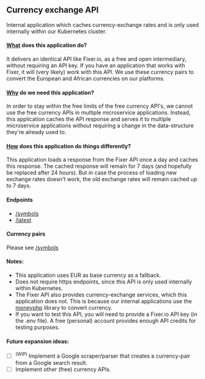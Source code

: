 ## Currency exchange API

Internal application which caches currency-exchange rates and is only used internally within our Kubernetes cluster.

#### <ins>What</ins> does this application do?
It delivers an identical API like Fixer.io, as a free and open intermediary, without requiring an API key.
If you have an application that works with Fixer, it will (very likely) work with this API. We use these currency pairs
 to convert the European and African currencies on our platforms.

#### <ins>Why</ins> do we need this application?
In order to stay within the free limits of the free currency API's,
we cannot use the free currency APIs in multiple microservice applications.
Instead, this application caches the API response and serves it to multiple
microservice applications without requiring a change in the data-structure
they're already used to.

#### <ins>How</ins> does this application do things differently?
This application loads a response from the Fixer API once a day and caches this response.
The cached response will remain for 7 days (and hopefully be replaced after 24 hours).
But in case the process of loading new exchange rates doesn't work, the old exchange rates will remain cached up to 7 days.

#### Endpoints
- [/symbols](http://localhost:8000/api/symbols)
- [/latest](http://localhost:8000/api/latest)

#### Currency pairs
Please see [/symbols](http://localhost:8000/api/symbols)

#### Notes:
- This application uses EUR as base currency as a fallback.
- Does not require https endpoints, since this API is only used internally within Kubernetes.
- The Fixer API also provides currency-exchange services, which this application does not. This is because our internal 
 applications use the [moneyphp](https://packagist.org/packages/moneyphp/money) library to convert currency.
- If you want to test this API, you will need to provide a Fixer.io API key (in the .env file). A free (personal) 
 account provides enough API credits for testing purposes.

#### Future expansion ideas:
- [ ] <sup>(WIP)</sup> Implement a Google scraper/parser that creates a currency-pair from a Google search result.
- [ ] Implement other (free) currency APIs.
